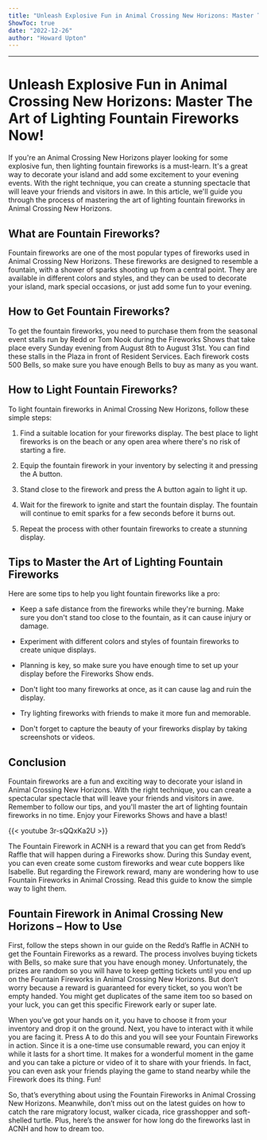 ```yaml
---
title: "Unleash Explosive Fun in Animal Crossing New Horizons: Master The Art of Lighting Fountain Fireworks Now!"
ShowToc: true 
date: "2022-12-26"
author: "Howard Upton"
---
```

*****
# Unleash Explosive Fun in Animal Crossing New Horizons: Master The Art of Lighting Fountain Fireworks Now!

If you're an Animal Crossing New Horizons player looking for some explosive fun, then lighting fountain fireworks is a must-learn. It's a great way to decorate your island and add some excitement to your evening events. With the right technique, you can create a stunning spectacle that will leave your friends and visitors in awe. In this article, we'll guide you through the process of mastering the art of lighting fountain fireworks in Animal Crossing New Horizons.

## What are Fountain Fireworks?

Fountain fireworks are one of the most popular types of fireworks used in Animal Crossing New Horizons. These fireworks are designed to resemble a fountain, with a shower of sparks shooting up from a central point. They are available in different colors and styles, and they can be used to decorate your island, mark special occasions, or just add some fun to your evening.

## How to Get Fountain Fireworks?

To get the fountain fireworks, you need to purchase them from the seasonal event stalls run by Redd or Tom Nook during the Fireworks Shows that take place every Sunday evening from August 8th to August 31st. You can find these stalls in the Plaza in front of Resident Services. Each firework costs 500 Bells, so make sure you have enough Bells to buy as many as you want.

## How to Light Fountain Fireworks?

To light fountain fireworks in Animal Crossing New Horizons, follow these simple steps:

1. Find a suitable location for your fireworks display. The best place to light fireworks is on the beach or any open area where there's no risk of starting a fire.

2. Equip the fountain firework in your inventory by selecting it and pressing the A button.

3. Stand close to the firework and press the A button again to light it up.

4. Wait for the firework to ignite and start the fountain display. The fountain will continue to emit sparks for a few seconds before it burns out.

5. Repeat the process with other fountain fireworks to create a stunning display.

## Tips to Master the Art of Lighting Fountain Fireworks

Here are some tips to help you light fountain fireworks like a pro:

- Keep a safe distance from the fireworks while they're burning. Make sure you don't stand too close to the fountain, as it can cause injury or damage.

- Experiment with different colors and styles of fountain fireworks to create unique displays.

- Planning is key, so make sure you have enough time to set up your display before the Fireworks Show ends.

- Don't light too many fireworks at once, as it can cause lag and ruin the display.

- Try lighting fireworks with friends to make it more fun and memorable.

- Don't forget to capture the beauty of your fireworks display by taking screenshots or videos.

## Conclusion

Fountain fireworks are a fun and exciting way to decorate your island in Animal Crossing New Horizons. With the right technique, you can create a spectacular spectacle that will leave your friends and visitors in awe. Remember to follow our tips, and you'll master the art of lighting fountain fireworks in no time. Enjoy your Fireworks Shows and have a blast!

{{< youtube 3r-sQQxKa2U >}} 



The Fountain Firework in ACNH is a reward that you can get from Redd’s Raffle that will happen during a Fireworks show. During this Sunday event, you can even create some custom fireworks and wear cute boppers like Isabelle. But regarding the Firework reward, many are wondering how to use Fountain Fireworks in Animal Crossing. Read this guide to know the simple way to light them.
 
## Fountain Firework in Animal Crossing New Horizons – How to Use
 
First, follow the steps shown in our guide on the Redd’s Raffle in ACNH to get the Fountain Fireworks as a reward. The process involves buying tickets with Bells, so make sure that you have enough money. Unfortunately, the prizes are random so you will have to keep getting tickets until you end up on the Fountain Fireworks in Animal Crossing New Horizons. But don’t worry because a reward is guaranteed for every ticket, so you won’t be empty handed. You might get duplicates of the same item too so based on your luck, you can get this specific Firework early or super late.
 
When you’ve got your hands on it, you have to choose it from your inventory and drop it on the ground. Next, you have to interact with it while you are facing it. Press A to do this and you will see your Fountain Fireworks in action. Since it is a one-time use consumable reward, you can enjoy it while it lasts for a short time. It makes for a wonderful moment in the game and you can take a picture or video of it to share with your friends. In fact, you can even ask your friends playing the game to stand nearby while the Firework does its thing. Fun!
 
So, that’s everything about using the Fountain Fireworks in Animal Crossing New Horizons. Meanwhile, don’t miss out on the latest guides on how to catch the rare migratory locust, walker cicada, rice grasshopper and soft-shelled turtle. Plus, here’s the answer for how long do the fireworks last in ACNH and how to dream too.




